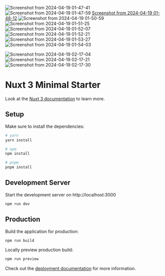 ![Screenshot from 2024-04-19 01-47-41](https://github.com/Hodadisbirhan/hibirlink-supplier/assets/82700855/be8578e1-079a-432e-9034-eab6fd2158f0)
![Screenshot from 2024-04-19 01-47-59](https://github.com/Hodadisbirhan/hibirlink-supplier/assets/82700855/d6aaf93d-d997-44fa-a8c5-c02bf9a29f41)
[Screenshot from 2024-04-19 01-48-12](https://github.com/Hodadisbirhan/hibirlink-supplier/assets/82700855/d881acc5-5db9-4f3a-820b-3f4e19dae023)
![Screenshot from 2024-04-19 01-50-59](https://github.com/Hodadisbirhan/hibirlink-supplier/assets/82700855/4f88ef43-e999-4087-85f6-7c02e47dcfd7)
![Screenshot from 2024-04-19 01-51-25](https://github.com/Hodadisbirhan/hibirlink-supplier/assets/82700855/b6c47805-9471-44a8-baa6-2cb752c02d37)
![Screenshot from 2024-04-19 01-52-07](https://github.com/Hodadisbirhan/hibirlink-supplier/assets/82700855/cc0043a0-b14d-41f6-9721-d9e676df7b5f)
![Screenshot from 2024-04-19 01-52-21](https://github.com/Hodadisbirhan/hibirlink-supplier/assets/82700855/4a437a04-5c93-4382-9891-40ff23051ef6)
![Screenshot from 2024-04-19 01-53-27](https://github.com/Hodadisbirhan/hibirlink-supplier/assets/82700855/427ed7fc-5f6d-4dd2-a531-9179474bd83b)
![Screenshot from 2024-04-19 01-54-03](https://github.com/Hodadisbirhan/hibirlink-supplier/assets/82700855/da1a3ac3-115e-4d0a-a430-70fb89b408e8)

![Screenshot from 2024-04-19 02-17-04](https://github.com/Hodadisbirhan/hibirlink-supplier/assets/82700855/d12364cc-044c-4456-9386-dcd388df81e9)
![Screenshot from 2024-04-19 02-17-21](https://github.com/Hodadisbirhan/hibirlink-supplier/assets/82700855/d29b3035-c050-49c1-ac30-5ff007b0f0bd)
![Screenshot from 2024-04-19 02-17-30](https://github.com/Hodadisbirhan/hibirlink-supplier/assets/82700855/88313b33-1efd-4424-99e2-85bd68b210d0)







# Nuxt 3 Minimal Starter

Look at the [Nuxt 3 documentation](https://nuxt.com/docs/getting-started/introduction) to learn more.

## Setup

Make sure to install the dependencies:

```bash
# yarn
yarn install

# npm
npm install

# pnpm
pnpm install
```

## Development Server

Start the development server on http://localhost:3000

```bash
npm run dev
```

## Production

Build the application for production:

```bash
npm run build
```

Locally preview production build:

```bash
npm run preview
```

Check out the [deployment documentation](https://nuxt.com/docs/getting-started/deployment) for more information.

